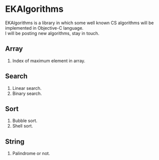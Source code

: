 EKAlgorithms
============

EKAlgorithms is a  library in which some well known CS algorithms will be implemented in Objective-C language.  
I will be posting new algorithms, stay in touch.

Array
----- 
1. Index of maximum element in array.

Search
------ 
1. Linear search.
2. Binary search.

Sort
----
1. Bubble sort.
2. Shell sort.

String
------
1. Palindrome or not.
